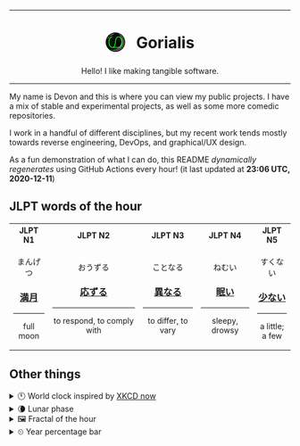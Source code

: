 ***

<h1 align="center">
<sub>
    <img src="readme/resources/avatar.png" height="36">
</sub>
&nbsp;
Gorialis
</h1>
<p align="center">
Hello! I like making tangible software.
</p>

***

My name is Devon and this is where you can view my public projects. I have a mix of stable and experimental projects, as well as some more comedic repositories.

I work in a handful of different disciplines, but my recent work tends mostly towards reverse engineering, DevOps, and graphical/UX design.

As a fun demonstration of what I can do, this README *dynamically regenerates* using GitHub Actions every hour! (it last updated at **23:06 UTC, 2020-12-11**)

<h2>JLPT words of the hour</h2>
<table>
    <tr>
        <th>JLPT N1</th>
        <th>JLPT N2</th>
        <th>JLPT N3</th>
        <th>JLPT N4</th>
        <th>JLPT N5</th>
    </tr>
    <tr>
        <td>
            <p align="center">まんげつ</p>
            <h3 align="center"><b><a href="https://jisho.org/search/%E6%BA%80%E6%9C%88">満月</a></b></h3>
            <hr>
            <p align="center">full moon</p>
        </td>
        <td>
            <p align="center">おうずる</p>
            <h3 align="center"><b><a href="https://jisho.org/search/%E5%BF%9C%E3%81%9A%E3%82%8B">応ずる</a></b></h3>
            <hr>
            <p align="center">to respond,<wbr> to comply with</p>
        </td>
        <td>
            <p align="center">ことなる</p>
            <h3 align="center"><b><a href="https://jisho.org/search/%E7%95%B0%E3%81%AA%E3%82%8B">異なる</a></b></h3>
            <hr>
            <p align="center">to differ,<wbr> to vary</p>
        </td>
        <td>
            <p align="center">ねむい</p>
            <h3 align="center"><b><a href="https://jisho.org/search/%E7%9C%A0%E3%81%84">眠い</a></b></h3>
            <hr>
            <p align="center">sleepy,<wbr> drowsy</p>
        </td>
        <td>
            <p align="center">すくない</p>
            <h3 align="center"><b><a href="https://jisho.org/search/%E5%B0%91%E3%81%AA%E3%81%84">少ない</a></b></h3>
            <hr>
            <p align="center">a little;<br> a few</p>
        </td>
    </tr>
</table>

<h2>Other things</h2>
<details>
<summary>🕚  World clock inspired by <a href="https://xkcd.com/now">XKCD now</a></summary>

> <img src="generated/now.png" width="512">

</details>
<details>
<summary>🌘 Lunar phase</summary>

The moon is approximately 92.85% through its phase (Waning Crescent).

</details>
<details>
<summary>&#x1f5bc; Fractal of the hour</summary>

> <img src="generated/fractal.png" width="512">

</details>
<details>
<summary>&#x23f2; Year percentage bar</summary>
<pre><code>2020 [██████████████████▁▁] 94.53%</code></pre>
</details>
